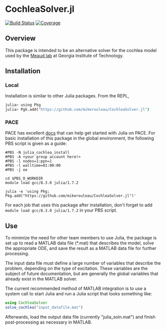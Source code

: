 # CochleaSolver.jl

[![Build Status](https://github.com/mikerouleau/CochleaSolver.jl/actions/workflows/CI.yml/badge.svg?branch=master)](https://github.com/mikerouleau/CochleaSolver.jl/actions/workflows/CI.yml?query=branch%3Amaster)
[![Coverage](https://codecov.io/gh/mikerouleau/CochleaSolver.jl/branch/master/graph/badge.svg)](https://codecov.io/gh/mikerouleau/CochleaSolver.jl)


## Overview
This package is intended to be an alternative solver for the cochlea model used by the [Meaud lab](https://sites.gatech.edu/meaud/) at Georgia Institute of Technology.

## Installation
### Local
Installation is similar to other Julia packages. From the REPL, 
```sh
julia> using Pkg
julia> Pgk.add("https://github.com/mikerouleau/CochleaSolver.jl")
```
### PACE
PACE has excellent [docs](https://docs.pace.gatech.edu/software/julia/) that can help get started with Julia on PACE. For basic installation of this package in the global environment, the following PBS script is given as a guide:
```
#PBS -N julia_cochlea_install
#PBS -A <your group account here!>
#PBS -l nodes=1:ppn=1
#PBS -l walltime=01:00:00
#PBS -j oe

cd $PBS_O_WORKDIR
module load gcc/8.3.0 julia/1.7.2

julia -e 'using Pkg; Pkg.add("https://github.com/mikerouleau/CochleaSolver.jl")'

```

For each job that uses this package after installation, don't forget to add `module load gcc/8.3.0 julia/1.7.2` in your PBS script.

## Use
To minimize the need for other team members to use Julia, the package is set up to read a MATLAB data file (*.mat) that describes the model, solve the appropriate ODE, and save the result as a MATLAB data file for further processing.

The input data file must define a large number of variables that describe the problem, depending on the type of excitation. These variables are the subject of future documentation, but are generally the global variables that already exist in the MATLAB solver.

The current recommended method of MATLAB integration is to use a system call to start Julia and run a Julia script that looks something like:

```julia
using CochleaSolver
solve_cochlea("input_datafile.mat")
```

Afterwards, load the output data file (currently "julia_soln.mat") and finish post-processing as necessary in MATLAB.
